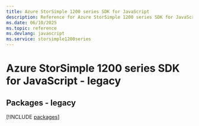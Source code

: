 ```yaml
---
title: Azure StorSimple 1200 series SDK for JavaScript
description: Reference for Azure StorSimple 1200 series SDK for JavaScript
ms.date: 06/10/2025
ms.topic: reference
ms.devlang: javascript
ms.service: storsimple1200series
---
```

# Azure StorSimple 1200 series SDK for JavaScript - legacy
## Packages - legacy
[!INCLUDE [packages](storsimple-1200-series-index.md)]